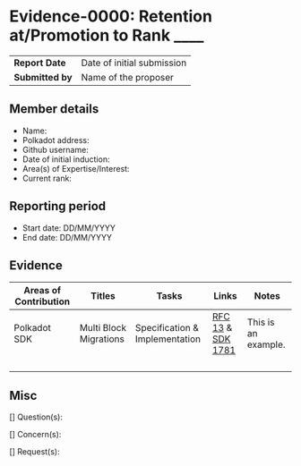 # Evidence-0000: Retention at/Promotion to Rank ____

|                 |                                                                                             |
| --------------- | ------------------------------------------------------------------------------------------- |
| **Report Date** | Date of initial submission                                                                  |
| **Submitted by**| Name of the proposer                                                                        |


## Member details

- Name:
- Polkadot address: 
- Github username: 
- Date of initial induction:
- Area(s) of Expertise/Interest: 
- Current rank: 


## Reporting period

- Start date: DD/MM/YYYY
- End date: DD/MM/YYYY


## Evidence

|  Areas of Contribution | Titles   | Tasks  | Links   |Notes   |
|---|---|---|---|---|
|Polkadot SDK   | Multi Block Migrations  | Specification & Implementation  | [RFC 13](https://github.com/polkadot-fellows/RFCs/pull/13) & [SDK 1781](https://github.com/paritytech/polkadot-sdk/pull/1781)  | This is an example.  |
|   |   |   |   |   |
|   |   |   |   |   |
|   |   |   |   |   |
|   |   |   |   |   |


## Misc

[] Question(s): 

[] Concern(s): 

[] Request(s): 

